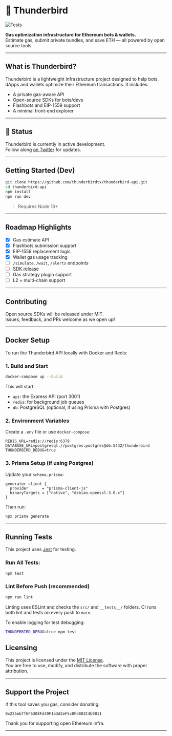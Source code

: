# 🦅 Thunderbird

![Tests](https://github.com/thunderbirdtx/thunderbird/actions/workflows/test.yml/badge.svg)

**Gas optimization infrastructure for Ethereum bots & wallets.**  
Estimate gas, submit private bundles, and save ETH — all powered by open source tools.

---

## What is Thunderbird?

Thunderbird is a lightweight infrastructure project designed to help bots, dApps and wallets optimize their Ethereum transactions. It includes:

- A private gas-aware API
- Open-source SDKs for bots/devs
- Flashbots and EIP-1559 support
- A minimal front-end explorer

---

## 🚧 Status

Thunderbird is currently in active development.  
Follow along [on Twitter](https://twitter.com/thunderbirdtx) for updates.

---


##  Getting Started (Dev)

```bash
git clone https://github.com/thunderbirdtx/thunderbird-api.git
cd thunderbird-api
npm install
npm run dev
```

> Requires Node 18+

---

##  Roadmap Highlights

- [x] Gas estimate API
- [x] Flashbots submission support
- [x] EIP-1559 replacement logic
- [x] Wallet gas usage tracking
- [ ] `/simulate`, `/wait`, `/alerts` endpoints
- [ ] [SDK release](https://github.com/thunderbirdtx/thunderbird)
- [ ] Gas strategy plugin support
- [ ] L2 + multi-chain support

---

##  Contributing

Open source SDKs will be released under MIT.  
Issues, feedback, and PRs welcome as we open up!

---

## Docker Setup

To run the Thunderbird API locally with Docker and Redis:

### 1. Build and Start

```bash
docker-compose up --build
```

This will start:
- `api`: the Express API (port 3001)
- `redis`: for background job queues
- `db`: PostgreSQL (optional, if using Prisma with Postgres)

### 2. Environment Variables

Create a `.env` file or use `docker-compose`:

```env
REDIS_URL=redis://redis:6379
DATABASE_URL=postgresql://postgres:postgres@db:5432/thunderbird
THUNDERBIRD_DEBUG=true
```

### 3. Prisma Setup (if using Postgres)

Update your `schema.prisma`:

```prisma
generator client {
  provider      = "prisma-client-js"
  binaryTargets = ["native", "debian-openssl-3.0.x"]
}
```

Then run:

```bash
npx prisma generate
```

---

##  Running Tests

This project uses [Jest](https://jestjs.io/) for testing.

### Run All Tests:

```bash
npm test
```

### Lint Before Push (recommended)

```bash
npm run lint
```

Linting uses ESLint and checks the `src/` and `__tests__/` folders. CI runs both lint and tests on every push to `main`.

To enable logging for test debugging:

```bash
THUNDERBIRD_DEBUG=true npm test
```

## Licensing

This project is licensed under the [MIT License](https://opensource.org/licenses/MIT).  
You are free to use, modify, and distribute the software with proper attribution.

---

##  Support the Project

If this tool saves you gas, consider donating:

```
0x225eb7fEF5308Fd49F1a3A2eF5c0Fd803C4b9011
```

Thank you for supporting open Ethereum infra.

---
